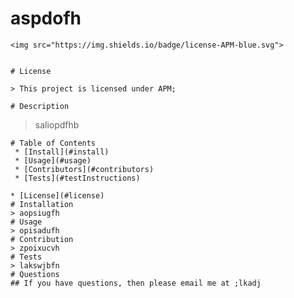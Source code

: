 # aspdofh
    <img src="https://img.shields.io/badge/license-APM-blue.svg">
     
    
    # License 
    
    > This project is licensed under APM;
    
    # Description
   > saliopdfhb
    
    # Table of Contents
     * [Install](#install)
     * [Usage](#usage)
     * [Contributors](#contributors)
     * [Tests](#testInstructions)
    
    * [License](#license)
    # Installation
    > aopsiugfh
    # Usage
    > opisadufh
    # Contribution
    > zpoixucvh
    # Tests
    > lakswjbfn
    # Questions
    ## If you have questions, then please email me at ;lkadj